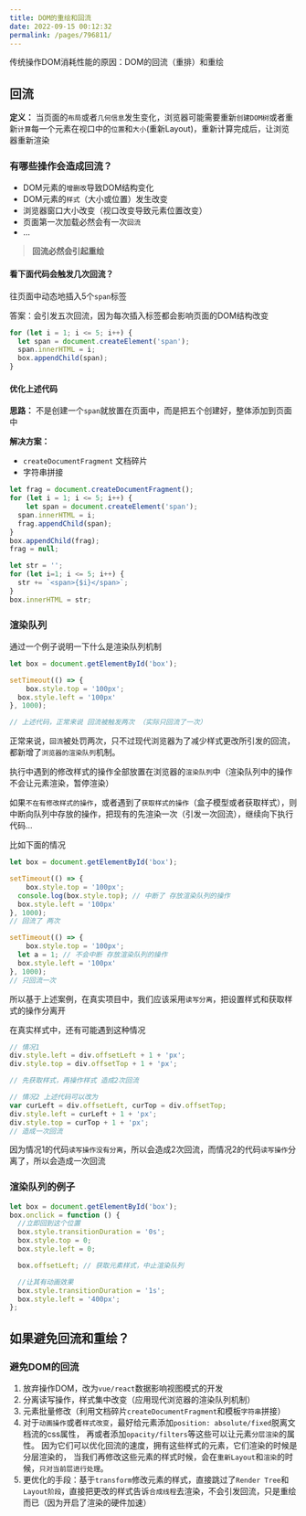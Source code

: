 ```yaml
---
title: DOM的重绘和回流
date: 2022-09-15 00:12:32
permalink: /pages/796811/
---
```


传统操作DOM消耗性能的原因：DOM的回流（重排）和重绘

## 回流

**定义：** 当页面的`布局`或者`几何信息`发生变化，浏览器可能需要重新`创建DOM树`或者重新`计算`每一个元素在视口中的`位置`和`大小`(重新Layout)，重新计算完成后，让浏览器重新渲染

### 有哪些操作会造成回流？

- DOM元素的`增删改`导致DOM结构变化
- DOM元素的`样式`（大小或位置）发生改变
- 浏览器窗口大小改变（视口改变导致元素位置改变）
- 页面第一次加载必然会有一次`回流`
- ...

> **回流必然会引起重绘**

#### 看下面代码会触发几次回流？

往页面中动态地插入5个`span`标签

答案：会引发五次回流，因为每次插入标签都会影响页面的DOM结构改变

```js
for (let i = 1; i <= 5; i++) {
  let span = document.createElement('span');
  span.innerHTML = i;
  box.appendChild(span);
} 
```

#### 优化上述代码

**思路：** 不是创建一个`span`就放置在页面中，而是把五个创建好，整体添加到页面中

**解决方案：**

- `createDocumentFragment` 文档碎片
- 字符串拼接

```js
let frag = document.createDocumentFragment();
for (let i = 1; i <= 5; i++) {
	let span = document.createElement('span');
  span.innerHTML = i;
  frag.appendChild(span);
}
box.appendChild(frag);
frag = null;
```

```js
let str = '';
for (let i=1; i <= 5; i++) {
  str += `<span>{$i}</span>`;
}
box.innerHTML = str;
```

### 渲染队列

通过一个例子说明一下什么是渲染队列机制

```js
let box = document.getElementById('box');

setTimeout(() => {
	box.style.top = '100px';
  box.style.left = '100px'
}, 1000);

// 上述代码，正常来说 回流被触发两次 （实际只回流了一次）
```

正常来说，`回流`被处罚两次，只不过现代浏览器为了减少样式更改所引发的回流，都新增了`浏览器的渲染队列`机制。

执行中遇到的修改样式的操作全部放置在浏览器的`渲染队列`中（渲染队列中的操作不会让元素渲染，暂停渲染）

如果`不在有修改样式的操作`，或者遇到了`获取样式的操作`（盒子模型或者获取样式），则中断向队列中存放的操作，把现有的先渲染一次（引发一次回流），继续向下执行代码...

比如下面的情况

```js
let box = document.getElementById('box');

setTimeout(() => {
	box.style.top = '100px';
  console.log(box.style.top); // 中断了 存放渲染队列的操作
  box.style.left = '100px'
}, 1000);
// 回流了 两次

setTimeout(() => {
	box.style.top = '100px';
  let a = 1; // 不会中断 存放渲染队列的操作
  box.style.left = '100px'
}, 1000);
// 只回流一次
```

所以基于上述案例，在真实项目中，我们应该采用`读写分离`，把设置样式和获取样式的操作分离开

在真实样式中，还有可能遇到这种情况

```js
// 情况1
div.style.left = div.offsetLeft + 1 + 'px';
div.style.top = div.offsetTop + 1 + 'px';

// 先获取样式，再操作样式 造成2次回流

// 情况2 上述代码可以改为
var curLeft = div.offsetLeft, curTop = div.offsetTop;
div.style.left = curLeft + 1 + 'px';
div.style.top = curTop + 1 + 'px';
// 造成一次回流
```

因为情况1的代码`读写操作没有分离`，所以会造成2次回流，而情况2的代码`读写操作`分离了，所以会造成一次回流

### 渲染队列的例子

```js
let box = document.getElementById('box');
box.onclick = function () {
  //立即回到这个位置
  box.style.transitionDuration = '0s';
  box.style.top = 0;
  box.style.left = 0;

  box.offsetLeft; // 获取元素样式，中止渲染队列

  //让其有动画效果
  box.style.transitionDuration = '1s';
  box.style.left = '400px';
};
```

## 如果避免回流和重绘？

### 避免DOM的回流

1. 放弃操作DOM，改为`vue/react`数据影响视图模式的开发
2. 分离读写操作，样式集中改变（应用现代浏览器的渲染队列机制）
3. 元素批量修改（利用文档碎片`createDocumentFragment`和模板`字符串`拼接）
4. 对于`动画操作`或者`样式改变`，最好给元素添加`position: absolute/fixed`脱离文档流的css属性，
   再或者添加`opacity/filters`等这些可以让元素`分层渲染`的属性。
   因为它们可以优化回流的速度，拥有这些样式的元素，它们渲染的时候是分层渲染的，
   当我们再修改这些元素的样式时候，会在`重新Layout`和`渲染`的时候，`只对当前层进行处理`。
5. 更优化的手段：基于`transform`修改元素的样式，直接跳过了`Render Tree`和`Layout阶段`，直接把更改的样式告诉`合成线程`去渲染，不会引发回流，只是重绘而已（因为开启了渲染的硬件加速）